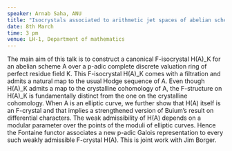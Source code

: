 ```yaml
---
speaker: Arnab Saha, ANU 
title: "Isocrystals associated to arithmetic jet spaces of abelian schemes"
date: 8th March
time: 3 pm
venue: LH-1, Department of mathematics
---
```


The main aim of this talk is to construct a canonical F-isocrystal H(A)_K for an abelian scheme A over a p-adic complete discrete valuation ring of perfect residue field K. This F-isocrystal H(A)_K comes with a filtration and admits a natural map to the usual Hodge sequence of A. Even though H(A)_K admits a map to the crystalline cohomology of A, the F-structure on H(A)_K is fundamentally distinct from the one on the crystalline cohomology. When A is an elliptic curve, we further show that H(A) itself is an F-crystal and that implies a strengthened version of Buium’s result on differential characters. The weak admissibility of H(A) depends on a modular parameter over the points of the moduli of elliptic curves. Hence the Fontaine functor associates a new p-adic Galois representation to every such weakly admissible F-crystal H(A). This is joint work with Jim Borger.
